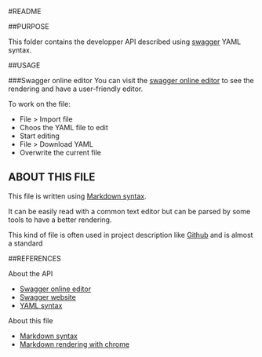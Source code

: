 #README



##PURPOSE

This folder contains the developper API described using [swagger](http://swagger.io/) YAML syntax.

##USAGE

###Swagger online editor
You can visit the [swagger online editor](http://editor.swagger.io/) to see the rendering and have a user-friendly editor.

To work on the file:

* File > Import file
* Choos the YAML file to edit
* Start editing
* File > Download YAML
* Overwrite the current file


## ABOUT THIS FILE

This file is written using [Markdown syntax](https://fr.wikipedia.org/wiki/Markdown).

It can be easily read with a common text editor but can be parsed by some tools to have a better rendering.

This kind of file is often used in project description like [Github](http://github.com) and is almost a standard


##REFERENCES

About the API

* [Swagger online editor](http://editor.swagger.io/) 
* [Swagger website](http://swagger.io/) 
* [YAML syntax](https://fr.wikipedia.org/wiki/YAML)

About this file

* [Markdown syntax](https://fr.wikipedia.org/wiki/Markdown)
* [Markdown rendering with chrome](https://chrome.google.com/webstore/detail/markdown-preview/jmchmkecamhbiokiopfpnfgbidieafmd)

